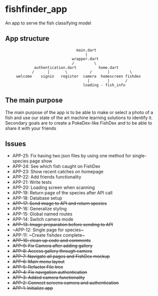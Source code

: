 # fishfinder_app

An app to serve the fish classifying model

## App structure
                                    main.dart
                                        |
                                  wrapper.dart
                                  /         \
                 authentication.dart          home.dart
                /      |       \          /       |         \
         welcome    signin   register  camera  homescreen fishdex
                                         |        |       /
                                       loading - fish_info


## The main purpose

The main purpose of the app is to be able to make or select a photo of a fish and use our state
of the art machine learning solutions to identify it. Secondary goals are to create a PokeDex-like
FishDex and to be able to share it with your friends

## Issues

* APP-25: Fix having two json files by using one method for single-species page show
* APP-24: See which fish caught on FishDex
* APP-23: Show recent catches on homepage
* APP-22: Add friends functionality
* APP-21: Write tests 
* APP-20: Loading screen when scanning
* APP-19: Return page of the species after API call
* APP-18: Database setup
* ~~APP-17: Send image to API and return species~~
* APP-16: Generalize styling
* APP-15: Global named routes
* APP-14: Switch camera mode
* ~~APP-13: Image preparation before sending to API~~
* ~APP-12: Single page for species~
* APP-11: ~Create fishdex complete~
* ~~APP-10: clean up code and comments~~
* ~~APP-9: Fix Camera after adding gallery~~
* ~~APP-8: Access gallery through camera~~
* ~~APP-7: Navigate all pages and FishDex mockup~~
* ~~APP-6: Main menu layout~~
* ~~APP-5: Refactor File tree~~
* ~~APP-4: Fix navigation authentication~~
* ~~APP-3: Added camera functionality~~
* ~~APP-2: Connect screens camera and authentication~~
* ~~APP-1: Initialize app~~
